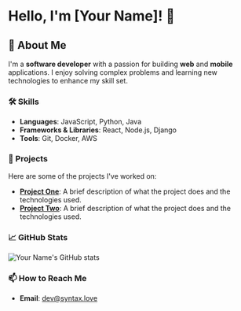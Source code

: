 # Hello, I'm [Your Name]! 👋

## 🚀 About Me
I'm a **software developer** with a passion for building **web** and **mobile** applications. I enjoy solving complex problems and learning new technologies to enhance my skill set.

### 🛠️ Skills
- **Languages**: JavaScript, Python, Java
- **Frameworks & Libraries**: React, Node.js, Django
- **Tools**: Git, Docker, AWS

### 📂 Projects
Here are some of the projects I've worked on:

- **[Project One](link-to-project)**: A brief description of what the project does and the technologies used.
- **[Project Two](link-to-project)**: A brief description of what the project does and the technologies used.

### 📈 GitHub Stats
![Your Name's GitHub stats](https://github-readme-stats.vercel.app/api?username=your-username&show_icons=true&theme=radical)

### 📫 How to Reach Me
- **Email**: dev@syntax.love
